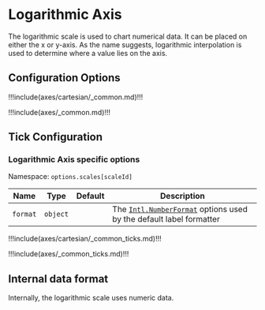 # Logarithmic Axis

The logarithmic scale is used to chart numerical data. It can be placed on either the x or y-axis. As the name suggests, logarithmic interpolation is used to determine where a value lies on the axis.

## Configuration Options

!!!include(axes/cartesian/_common.md)!!!

!!!include(axes/_common.md)!!!

## Tick Configuration

### Logarithmic Axis specific options

Namespace: `options.scales[scaleId]`

| Name | Type | Default | Description
| ---- | ---- | ------- | -----------
| `format` | `object` | | The [`Intl.NumberFormat`](https://developer.mozilla.org/en-US/docs/Web/JavaScript/Reference/Global_Objects/Intl/NumberFormat) options used by the default label formatter

!!!include(axes/cartesian/_common_ticks.md)!!!

!!!include(axes/_common_ticks.md)!!!

## Internal data format

Internally, the logarithmic scale uses numeric data.
